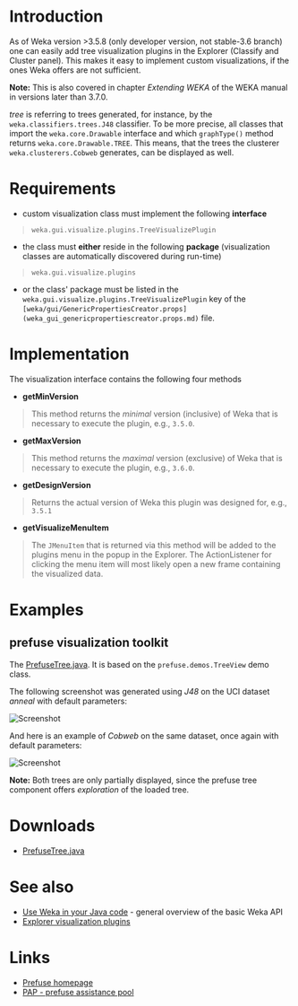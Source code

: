 

# Introduction
As of Weka version >3.5.8 (only developer version, not stable-3.6 branch) one can easily add tree visualization plugins in the Explorer (Classify and Cluster panel). This makes it easy to implement custom visualizations, if the ones Weka offers are not sufficient.

**Note:** This is also covered in chapter *Extending WEKA* of the WEKA manual in versions later than 3.7.0.

*tree* is referring to trees generated, for instance, by the `weka.classifiers.trees.J48` classifier. To be more precise, all classes that import the `weka.core.Drawable` interface and which `graphType()` method returns `weka.core.Drawable.TREE`. This means, that the trees the clusterer `weka.clusterers.Cobweb` generates, can be displayed as well.

# Requirements
* custom visualization class must implement the following **interface**
> `weka.gui.visualize.plugins.TreeVisualizePlugin`
* the class must **either** reside in the following **package** (visualization classes are automatically discovered during run-time)
> `weka.gui.visualize.plugins`
* or the class' package must be listed in the `weka.gui.visualize.plugins.TreeVisualizePlugin` key of the `[weka/gui/GenericPropertiesCreator.props](weka_gui_genericpropertiescreator.props.md)` file.

# Implementation
The visualization interface contains the following four methods

* **getMinVersion**
> This method returns the *minimal* version (inclusive) of Weka that is necessary to execute the plugin, e.g., `3.5.0`.
* **getMaxVersion**
> This method returns the *maximal* version (exclusive) of Weka that is necessary to execute the plugin, e.g., `3.6.0`.
* **getDesignVersion**
> Returns the actual version of Weka this plugin was designed for, e.g., `3.5.1`
* **getVisualizeMenuItem**
> The `JMenuItem` that is returned via this method will be added to the plugins menu in the popup in the Explorer. The ActionListener for clicking the menu item will most likely open a new frame containing the visualized data.

# Examples
## prefuse visualization toolkit
The [PrefuseTree.java](../files/PrefuseTree.java). It is based on the `prefuse.demos.TreeView` demo class.

The following screenshot was generated using *J48* on the UCI dataset *anneal* with default parameters:

![Screenshot](../img/PrefuseTreeClassifier.png)

And here is an example of *Cobweb* on the same dataset, once again with default parameters:

![Screenshot](../img/PrefuseTreeClusterer.png)

**Note:** Both trees are only partially displayed, since the prefuse tree component offers *exploration* of the loaded tree.

# Downloads
* [PrefuseTree.java](../files/PrefuseTree.java)

# See also
* [Use Weka in your Java code](../use_weka_in_your_java_code.md) - general overview of the basic Weka API
* [Explorer visualization plugins](explorer_visualization_plugins.md)

# Links
* [Prefuse homepage](http://prefuse.org/)
* [PAP - prefuse assistance pool](http://goosebumps4all.net/34all/bb/forumdisplay.php?fid=18)

